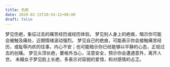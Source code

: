 ```yaml
---
title: 伤疤
date: 2020-02-15T20:54:12+08:00
draft: false
---
```


梦见伤疤，象征过去的痛苦经历或经历体验。
梦见别人身上的疤痕，暗示你可能会被触及痛处，近期情绪波动强烈。
梦见自己的疤痕，可能表示你会接触痛苦经历，或耻辱内疚的往事，内心不安；也可能暗示你已经能够以平静的心态，正视过去的创痛。
梦见头顶长疤，要格外当心，注意安全，预示你会遭遇意外，离开人世。
未婚女子梦见脸上长疤，多表示对容貌的爱惜，和对感情的忐忑。
